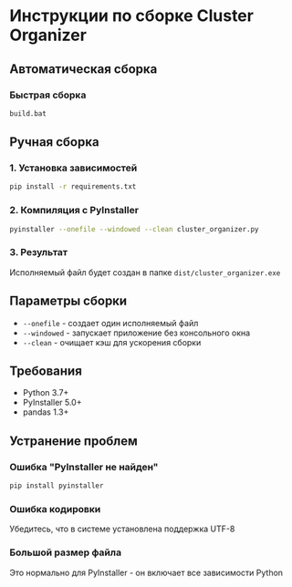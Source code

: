 # Инструкции по сборке Cluster Organizer

## Автоматическая сборка

### Быстрая сборка
```cmd
build.bat
```

## Ручная сборка

### 1. Установка зависимостей
```bash
pip install -r requirements.txt
```

### 2. Компиляция с PyInstaller
```bash
pyinstaller --onefile --windowed --clean cluster_organizer.py
```

### 3. Результат
Исполняемый файл будет создан в папке `dist/cluster_organizer.exe`

## Параметры сборки

- `--onefile` - создает один исполняемый файл
- `--windowed` - запускает приложение без консольного окна
- `--clean` - очищает кэш для ускорения сборки

## Требования

- Python 3.7+
- PyInstaller 5.0+
- pandas 1.3+

## Устранение проблем

### Ошибка "PyInstaller не найден"
```bash
pip install pyinstaller
```

### Ошибка кодировки
Убедитесь, что в системе установлена поддержка UTF-8

### Большой размер файла
Это нормально для PyInstaller - он включает все зависимости Python
